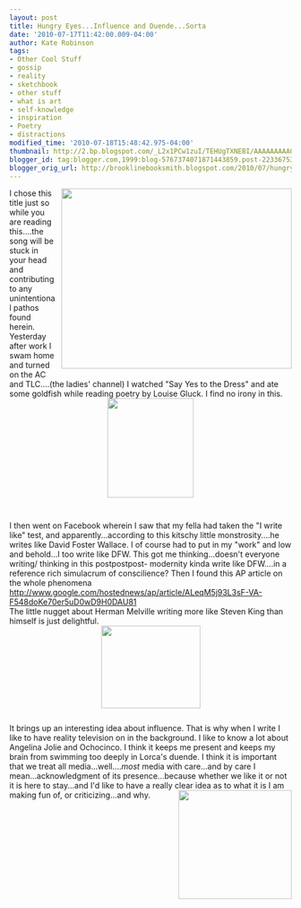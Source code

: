 ```yaml
---
layout: post
title: Hungry Eyes...Influence and Duende...Sorta
date: '2010-07-17T11:42:00.009-04:00'
author: Kate Robinson
tags:
- Other Cool Stuff
- gossip
- reality
- sketchbook
- other stuff
- what is art
- self-knowledge
- inspiration
- Poetry
- distractions
modified_time: '2010-07-18T15:48:42.975-04:00'
thumbnail: http://2.bp.blogspot.com/_L2x1PCw1zuI/TEHUgTXNEBI/AAAAAAAAAGg/KHhzzHAOIZA/s72-c/musica_de-eric-carmen.jpg
blogger_id: tag:blogger.com,1999:blog-5767374071871443859.post-2233675346433512833
blogger_orig_url: http://brooklinebooksmith.blogspot.com/2010/07/hungry-eyesinfluence-and-duendesorta.html
---
```


<a href="http://2.bp.blogspot.com/_L2x1PCw1zuI/TEHUgTXNEBI/AAAAAAAAAGg/KHhzzHAOIZA/s1600/musica_de-eric-carmen.jpg"><img style="MARGIN: 0px 0px 10px 10px; WIDTH: 411px; FLOAT: right; HEIGHT: 321px; CURSOR: hand" id="BLOGGER_PHOTO_ID_5494906671787216914" border="0" alt="" src="http://2.bp.blogspot.com/_L2x1PCw1zuI/TEHUgTXNEBI/AAAAAAAAAGg/KHhzzHAOIZA/s320/musica_de-eric-carmen.jpg" /></a>I chose this title just so while you are reading this....the song will be stuck in your head and contributing to any unintentional pathos found herein. Yesterday after work I swam home and turned on the AC and TLC....(the ladies' channel) I watched "Say Yes to the Dress" and ate some goldfish while reading poetry by Louise Gluck. I find no irony in this.<img style="TEXT-ALIGN: center; MARGIN: 0px auto 10px; WIDTH: 154px; DISPLAY: block; HEIGHT: 177px; CURSOR: hand" id="BLOGGER_PHOTO_ID_5494906088311157250" border="0" alt="" src="http://3.bp.blogspot.com/_L2x1PCw1zuI/TEHT-Vvq8gI/AAAAAAAAAGI/-gsObFm9yuE/s320/1491928437_36b64cdfc5.jpg" /><br /><div><div><div>I then went on Facebook wherein I saw that my fella had taken the "I write like" test, and apparently...according to this kitschy little monstrosity....he writes like David Foster Wallace. I of course had to put in my "work" and low and behold...I too write like DFW. This got me thinking...doesn't everyone writing/ thinking in this postpostpost- modernity kinda write like DFW....in a reference rich simulacrum of conscilience? Then I found this AP article on the whole phenomena <a href="http://www.google.com/hostednews/ap/article/ALeqM5j93L3sF-VA-F548doKe70er5uD0wD9H0DAU81">http://www.google.com/hostednews/ap/article/ALeqM5j93L3sF-VA-F548doKe70er5uD0wD9H0DAU81</a><br />The little nugget about Herman Melville writing more like Steven King than himself is just delightful.</div><img style="TEXT-ALIGN: center; MARGIN: 0px auto 10px; WIDTH: 177px; DISPLAY: block; HEIGHT: 147px; CURSOR: hand" id="BLOGGER_PHOTO_ID_5494906165797145394" border="0" alt="" src="http://4.bp.blogspot.com/_L2x1PCw1zuI/TEHUC2ZxSzI/AAAAAAAAAGQ/bCJUgrpqD2g/s320/angelina_jolie_edwin-a-salt-brad-pitt-twins-tomkat-tom-cruise-katie-holmes.jpg" /><br /><div>It brings up an interesting idea about influence. That is why when I write I like to have reality television on in the background. I like to know a lot about Angelina Jolie and Ochocinco. I think it keeps me present and keeps my brain from swimming too deeply in Lorca's duende. I think it is important that we treat all media...well....<em>most </em>media with care...and by care I mean...acknowledgment of its presence...because whether we like it or not it is here to stay...and I'd like to have a really clear idea as to what it is I am making fun of, or <a href="http://2.bp.blogspot.com/_L2x1PCw1zuI/TEHUP9Kr16I/AAAAAAAAAGY/TebIGWnPVI8/s1600/chad-johnson.jpg"><img style="MARGIN: 0px 0px 10px 10px; WIDTH: 202px; FLOAT: right; HEIGHT: 194px; CURSOR: hand" id="BLOGGER_PHOTO_ID_5494906390951221154" border="0" alt="" src="http://2.bp.blogspot.com/_L2x1PCw1zuI/TEHUP9Kr16I/AAAAAAAAAGY/TebIGWnPVI8/s320/chad-johnson.jpg" /></a>criticizing...and why.</div></div></div>